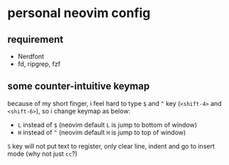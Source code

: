 # personal neovim config

## requirement

- Nerdfont
- fd, ripgrep, fzf

## some counter-intuitive keymap
because of my short finger, i feel hard to type `$` and `^` key (`<shift-4>` and `<shift-6>`), so i change keymap as below:
- `L` instead of `$` (neovim default `L` is jump to bottom of window)
- `H` instead of `^` (neovim default `H` is jump to top of window)

`S` key will not put text to register, only clear line, indent and go to insert mode (why not just `cc`?)

